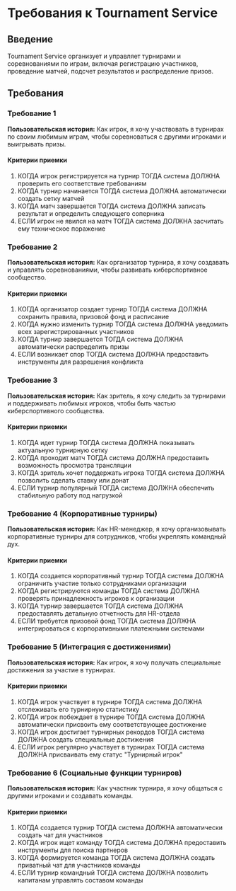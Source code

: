 # Требования к Tournament Service

## Введение

Tournament Service организует и управляет турнирами и соревнованиями по играм, включая регистрацию участников, проведение матчей, подсчет результатов и распределение призов.

## Требования

### Требование 1

**Пользовательская история:** Как игрок, я хочу участвовать в турнирах по своим любимым играм, чтобы соревноваться с другими игроками и выигрывать призы.

#### Критерии приемки

1. КОГДА игрок регистрируется на турнир ТОГДА система ДОЛЖНА проверить его соответствие требованиям
2. КОГДА турнир начинается ТОГДА система ДОЛЖНА автоматически создать сетку матчей
3. КОГДА матч завершается ТОГДА система ДОЛЖНА записать результат и определить следующего соперника
4. ЕСЛИ игрок не явился на матч ТОГДА система ДОЛЖНА засчитать ему техническое поражение

### Требование 2

**Пользовательская история:** Как организатор турнира, я хочу создавать и управлять соревнованиями, чтобы развивать киберспортивное сообщество.

#### Критерии приемки

1. КОГДА организатор создает турнир ТОГДА система ДОЛЖНА сохранить правила, призовой фонд и расписание
2. КОГДА нужно изменить турнир ТОГДА система ДОЛЖНА уведомить всех зарегистрированных участников
3. КОГДА турнир завершается ТОГДА система ДОЛЖНА автоматически распределить призы
4. ЕСЛИ возникает спор ТОГДА система ДОЛЖНА предоставить инструменты для разрешения конфликта

### Требование 3

**Пользовательская история:** Как зритель, я хочу следить за турнирами и поддерживать любимых игроков, чтобы быть частью киберспортивного сообщества.

#### Критерии приемки

1. КОГДА идет турнир ТОГДА система ДОЛЖНА показывать актуальную турнирную сетку
2. КОГДА проходит матч ТОГДА система ДОЛЖНА предоставить возможность просмотра трансляции
3. КОГДА зритель хочет поддержать игрока ТОГДА система ДОЛЖНА позволить сделать ставку или донат
4. ЕСЛИ турнир популярный ТОГДА система ДОЛЖНА обеспечить стабильную работу под нагрузкой

### Требование 4 (Корпоративные турниры)

**Пользовательская история:** Как HR-менеджер, я хочу организовывать корпоративные турниры для сотрудников, чтобы укреплять командный дух.

#### Критерии приемки

1. КОГДА создается корпоративный турнир ТОГДА система ДОЛЖНА ограничить участие только сотрудниками организации
2. КОГДА регистрируются команды ТОГДА система ДОЛЖНА проверять принадлежность игроков к организации
3. КОГДА турнир завершается ТОГДА система ДОЛЖНА предоставлять детальную отчетность для HR-отдела
4. ЕСЛИ требуется призовой фонд ТОГДА система ДОЛЖНА интегрироваться с корпоративными платежными системами

### Требование 5 (Интеграция с достижениями)

**Пользовательская история:** Как игрок, я хочу получать специальные достижения за участие в турнирах.

#### Критерии приемки

1. КОГДА игрок участвует в турнире ТОГДА система ДОЛЖНА отслеживать его турнирную статистику
2. КОГДА игрок побеждает в турнире ТОГДА система ДОЛЖНА автоматически присвоить ему соответствующее достижение
3. КОГДА игрок достигает турнирных рекордов ТОГДА система ДОЛЖНА создать специальные достижения
4. ЕСЛИ игрок регулярно участвует в турнирах ТОГДА система ДОЛЖНА присваивать ему статус "Турнирный игрок"

### Требование 6 (Социальные функции турниров)

**Пользовательская история:** Как участник турнира, я хочу общаться с другими игроками и создавать команды.

#### Критерии приемки

1. КОГДА создается турнир ТОГДА система ДОЛЖНА автоматически создать чат для участников
2. КОГДА игрок ищет команду ТОГДА система ДОЛЖНА предоставить инструменты для поиска партнеров
3. КОГДА формируется команда ТОГДА система ДОЛЖНА создать приватный чат для участников команды
4. ЕСЛИ турнир командный ТОГДА система ДОЛЖНА позволить капитанам управлять составом команды
